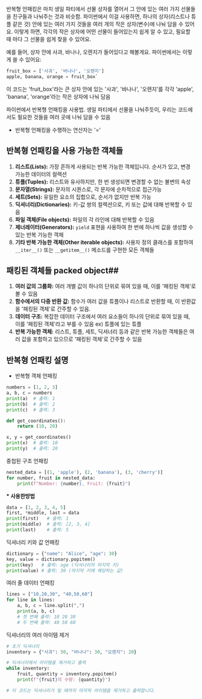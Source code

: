 반복형 언패킹은 마치 생일 파티에서 선물 상자를 열어서 그 안에 있는 여러 가지 선물들을 친구들과 나눠주는 것과 비슷함. 파이썬에서 이걸 사용하면, 하나의 상자(리스트나 튜플 같은 것) 안에 있는 여러 가지 것들을 여러 개의 작은 상자(변수)에 나눠 담을 수 있어요. 이렇게 하면, 각각의 작은 상자에 어떤 선물이 들어있는지 쉽게 알 수 있고, 필요할 때 마다 그 선물을 쉽게 찾을 수 있어요.

예를 들어, 상자 안에 사과, 바나나, 오렌지가 들어있다고 해볼게요. 파이썬에서는 이렇게 쓸 수 있어요:

```python
fruit_box = ['사과', '바나나', '오렌지'] 
apple, banana, orange = fruit_box`
```


이 코드는 'fruit_box'라는 큰 상자 안에 있는 '사과', '바나나', '오렌지'를 각각 'apple', 'banana', 'orange'라는 작은 상자에 나눠 담음

파이썬에서 반복형 언패킹을 사용법. 생일 파티에서 선물을 나눠주듯이, 우리는 코드에서도 필요한 것들을 여러 곳에 나눠 담을 수 있음

- 반복형 언패킹을 수행하는 연산자는 '='

## 반복형 언패킹을 사용 가능한 객체들 ##

1. **리스트(Lists):** 가장 흔하게 사용되는 반복 가능한 객체입니다. 순서가 있고, 변경 가능한 데이터의 컬렉션
2. **튜플(Tuples):** 리스트와 유사하지만, 한 번 생성되면 변경할 수 없는 불변의 속성
3. **문자열(Strings):** 문자의 시퀀스로, 각 문자에 순차적으로 접근가능
4. **세트(Sets):** 유일한 요소의 집합으로, 순서가 없지만 반복 가능
5. **딕셔너리(Dictionaries):** 키-값 쌍의 컬렉션으로, 키 또는 값에 대해 반복할 수 있음
6. **파일 객체(File objects):** 파일의 각 라인에 대해 반복할 수 있음
7. **제너레이터(Generators):** `yield` 표현을 사용하여 한 번에 하나씩 값을 생성할 수 있는 반복 가능한 객체
8. **기타 반복 가능한 객체(Other iterable objects):** 사용자 정의 클래스를 포함하여 `__iter__()` 또는 `__getitem__()` 메소드를 구현한 모든 객체들

## 패킹된 객체들 packed object##

1. **여러 값의 그룹화:** 여러 개별 값이 하나의 단위로 묶여 있을 때, 이를 '패킹된 객체'로 볼 수 있음
2. **함수에서의 다중 반환 값:** 함수가 여러 값을 튜플이나 리스트로 반환할 때, 이 반환값을 '패킹된 객체'로 간주할 수 있음.
3. **데이터 구조:** 복잡한 데이터 구조에서 여러 요소들이 하나의 단위로 묶여 있을 때, 이를 '패킹된 객체'라고 부를 수 있음 ex) 튜플에 있는 튜플
4. **반복 가능한 객체:** 리스트, 튜플, 세트, 딕셔너리 등과 같은 반복 가능한 객체들은 여러 값을 포함하고 있으므로 '패킹된 객체'로 간주할 수 있음

## 반복형 언패킹 설명 ##

-  반복형 객체 언패킹
```python
numbers = [1, 2, 3]
a, b, c = numbers
print(a)  # 출력: 1
print(b)  # 출력: 2
print(c)  # 출력: 3

def get_coordinates():
    return (10, 20)

x, y = get_coordinates()
print(x)  # 출력: 10
print(y)  # 출력: 20
```

중첩된 구조 언패킹
```python
nested_data = [(1, 'apple'), (2, 'banana'), (3, 'cherry')]
for number, fruit in nested_data:
    print(f"Number: {number}, Fruit: {fruit}")
```

**\* 사용한방법**
```python
data = [1, 2, 3, 4, 5]
first, *middle, last = data
print(first)   # 출력: 1
print(middle)  # 출력: [2, 3, 4]
print(last)    # 출력: 5
```

딕셔너리 키와 값 언패킹
```python
dictionary = {"name": "Alice", "age": 30}
key, value = dictionary.popitem()
print(key)   # 출력: age (딕셔너리의 마지막 키)
print(value) # 출력: 30 (마지막 키에 해당하는 값)
```

여러 줄 데이터 언패킹
```python
lines = ["10,20,30", "40,50,60"]
for line in lines:
    a, b, c = line.split(",")
    print(a, b, c)
    # 첫 번째 출력: 10 20 30
    # 두 번째 출력: 40 50 60
```

딕셔너리의 여러 아이템 제거
```python
# 초기 딕셔너리
inventory = {"사과": 50, "바나나": 30, "오렌지": 20}

# 딕셔너리에서 아이템을 제거하고 출력
while inventory:
    fruit, quantity = inventory.popitem()
    print(f"{fruit}의 수량: {quantity}")

# 이 코드는 딕셔너리가 빌 때까지 마지막 아이템을 제거하고 출력합니다.
```
